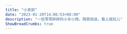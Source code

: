 ```yaml
---
title: "小卖部"
date: "2023-01-20T14:06:53+08:00"
description: "一些零零碎碎的小东小西，随意挑选，看上就玩儿"
ShowBreadCrumbs: true
---
```



